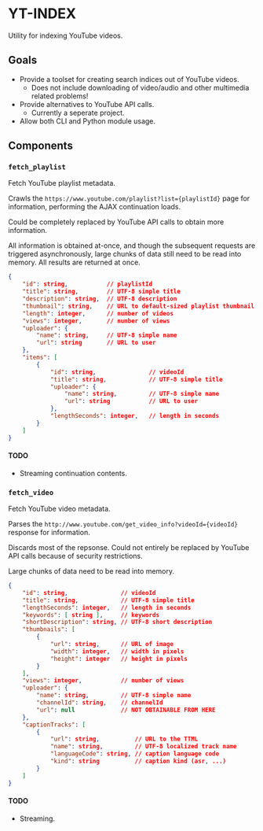 # YT-INDEX

Utility for indexing YouTube videos.

## Goals

* Provide a toolset for creating search indices out of YouTube videos.
  * Does not include downloading of video/audio and other multimedia related problems!
* Provide alternatives to YouTube API calls.
  * Currently a seperate project.
* Allow both CLI and Python module usage.

## Components

### `fetch_playlist`

Fetch YouTube playlist metadata.

Crawls the `https://www.youtube.com/playlist?list={playlistId}` page for
information, performing the AJAX continuation loads.

Could be completely replaced by YouTube API calls to obtain more information.

All information is obtained at-once, and though the subsequent requests are
triggered asynchronously, large chunks of data still need to be read into
memory. All results are returned at once.

```json
{
    "id": string,           // playlistId
    "title": string,        // UTF-8 simple title
    "description": string,  // UTF-8 description
    "thumbnail": string,    // URL to default-sized playlist thumbnail
    "length": integer,      // number of videos
    "views": integer,       // number of views
    "uploader": {
        "name": string,     // UTF-8 simple name
        "url": string       // URL to user
    },
    "items": [
        {
            "id": string,               // videoId
            "title": string,            // UTF-8 simple title
            "uploader": {
                "name": string,         // UTF-8 simple name
                "url": string           // URL to user
            },
            "lengthSeconds": integer,   // length in seconds
        }
    ]
}
```

#### TODO

* Streaming continuation contents.

### `fetch_video`

Fetch YouTube video metadata.

Parses the `http://www.youtube.com/get_video_info?videoId={videoId}` response
for information.

Discards most of the repsonse. Could not entirely be replaced by YouTube API
calls because of security restrictions.

Large chunks of data need to be read into memory.

```json
{
    "id": string,               // videoId
    "title": string,            // UTF-8 simple title
    "lengthSeconds": integer,   // length in seconds
    "keywords": [ string ],     // keywords
    "shortDescription": string, // UTF-8 short description
    "thumbnails": [
        {
            "url": string,      // URL of image
            "width": integer,   // width in pixels
            "height": integer   // height in pixels
        }
    ],
    "views": integer,           // number of views
    "uploader": {
        "name": string,         // UTF-8 simple name
        "channelId": string,    // channelId
        "url": null             // NOT OBTAINABLE FROM HERE
    },
    "captionTracks": [
        {
            "url": string,          // URL to the TTML
            "name": string,         // UTF-8 localized track name
            "languageCode": string, // caption language code
            "kind": string          // caption kind (asr, ...)
        }
    ]
}
```

#### TODO

* Streaming.